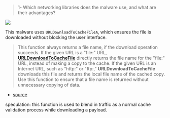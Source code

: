 
>1- Which networking libraries does the malware use, and what are their advantages? 

![](https://cdn.imgchest.com/files/7w6c2vgxxoy.png)

This malware uses `URLDownloadToCacheFileA`, which ensures the file is downloaded without blocking the user interface.

>This function always returns a file name, if the download operation succeeds. If the given URL is a "file:" URL, [**URLDownloadToCacheFile**](https://learn.microsoft.com/en-us/previous-versions/windows/internet-explorer/ie-developer/platform-apis/ms775122\(v=vs.85\)) directly returns the file name for the "file:" URL, instead of making a copy to the cache. If the given URL is an Internet URL, such as "http:" or "ftp:," **URLDownloadToCacheFile** downloads this file and returns the local file name of the cached copy. Use this function to ensure that a file name is returned without unnecessary copying of data.
- [source](https://learn.microsoft.com/en-us/previous-versions/windows/internet-explorer/ie-developer/platform-apis/ms775122(v=vs.85))

speculation: this function is used to blend in traffic as a normal cache validation process while downloading a payload.


